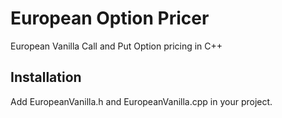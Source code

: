 # European Option Pricer

European Vanilla Call and Put Option pricing in C++

## Installation

Add EuropeanVanilla.h and EuropeanVanilla.cpp in your project.






